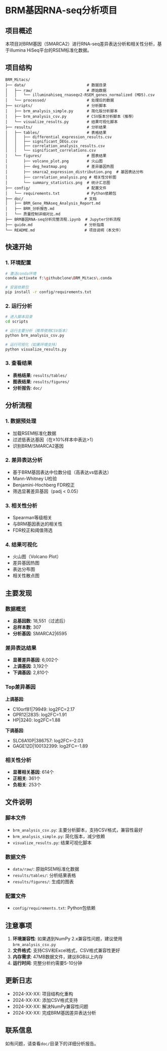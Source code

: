 # BRM基因RNA-seq分析项目

## 项目概述
本项目对BRM基因（SMARCA2）进行RNA-seq差异表达分析和相关性分析，基于illumina HiSeq平台的RSEM标准化数据。

## 项目结构

```
BRM_Mitacs/
├── data/                           # 数据目录
│   ├── raw/                        # 原始数据
│   │   └── illuminahiseq_rnaseqv2-RSEM_genes_normalized (MD5).csv
│   └── processed/                  # 处理后的数据
├── scripts/                        # 分析脚本
│   ├── brm_analysis_simple.py      # 简化版分析脚本
│   ├── brm_analysis_csv.py         # CSV版本分析脚本（推荐）
│   └── visualize_results.py        # 结果可视化脚本
├── results/                        # 分析结果
│   ├── tables/                     # 表格结果
│   │   ├── differential_expression_results.csv
│   │   ├── significant_DEGs.csv
│   │   ├── correlation_analysis_results.csv
│   │   └── significant_correlations.csv
│   └── figures/                    # 图表结果
│       ├── volcano_plot.png        # 火山图
│       ├── deg_heatmap.png         # 差异基因热图
│       ├── smarca2_expression_distribution.png  # 基因表达分布
│       ├── correlation_analysis.png # 相关性分析图
│       └── summary_statistics.png  # 统计汇总图
├── config/                         # 配置文件
│   └── requirements.txt            # Python依赖包
├── doc/                           # 文档
│   ├── BRM_Gene_RNAseq_Analysis_Report.md
│   ├── BRM_分析报告.md
│   └── 质量控制详细对比.md
├── BRM基因RNA-seq分析完整流程.ipynb  # Jupyter分析流程
├── guide.md                       # 分析指南
└── README.md                      # 项目说明（本文件）
```

## 快速开始

### 1. 环境配置
```bash
# 激活conda环境
conda activate f:\githubclone\BRM_Mitacs\.conda

# 安装依赖包
pip install -r config/requirements.txt
```

### 2. 运行分析
```bash
# 进入脚本目录
cd scripts

# 运行主要分析（推荐使用CSV版本）
python brm_analysis_csv.py

# 运行可视化（如果环境支持）
python visualize_results.py
```

### 3. 查看结果
- **表格结果**: `results/tables/`
- **图表结果**: `results/figures/`
- **分析报告**: `doc/`

## 分析流程

### 1. 数据预处理
- 加载RSEM标准化数据
- 过滤低表达基因（在≥10%样本中表达>1）
- 识别BRM/SMARCA2基因

### 2. 差异表达分析
- 基于BRM基因表达中位数分组（高表达vs低表达）
- Mann-Whitney U检验
- Benjamini-Hochberg FDR校正
- 筛选显著差异基因（padj < 0.05）

### 3. 相关性分析
- Spearman等级相关
- 与BRM基因表达的相关性
- FDR校正和阈值筛选

### 4. 结果可视化
- 火山图（Volcano Plot）
- 差异基因热图
- 表达分布图
- 相关性散点图

## 主要发现

### 数据概览
- **总基因数**: 18,551（过滤后）
- **总样本数**: 307
- **分析基因**: SMARCA2|6595

### 差异表达结果
- **显著差异基因**: 6,002个
- **上调基因**: 3,192个
- **下调基因**: 2,810个

### Top差异基因
**上调基因**:
- C10orf81|79949: log2FC=2.17
- GPR12|2835: log2FC=1.91
- HP|3240: log2FC=1.88

**下调基因**:
- SLC6A10P|386757: log2FC=-2.03
- GAGE12D|100132399: log2FC=-1.89

### 相关性分析
- **显著相关基因**: 614个
- **正相关**: 361个
- **负相关**: 253个

## 文件说明

### 脚本文件
- `brm_analysis_csv.py`: 主要分析脚本，支持CSV格式，兼容性最好
- `brm_analysis_simple.py`: 简化版本，减少依赖
- `visualize_results.py`: 结果可视化脚本

### 数据文件
- `data/raw/`: 原始RSEM标准化数据
- `results/tables/`: 分析结果表格
- `results/figures/`: 生成的图表

### 配置文件
- `config/requirements.txt`: Python包依赖

## 注意事项

1. **环境兼容性**: 如果遇到NumPy 2.x兼容性问题，建议使用`brm_analysis_csv.py`
2. **文件格式**: 支持CSV和Excel格式，CSV格式兼容性更好
3. **内存需求**: 47MB数据文件，建议8GB以上内存
4. **运行时间**: 完整分析约需要5-10分钟

## 更新日志

- 2024-XX-XX: 项目结构化重构
- 2024-XX-XX: 添加CSV格式支持
- 2024-XX-XX: 解决NumPy兼容性问题
- 2024-XX-XX: 完成BRM基因差异表达分析

## 联系信息
如有问题，请查看`doc/`目录下的详细分析报告。 